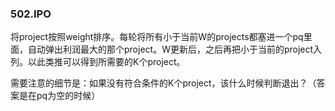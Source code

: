 ### 502.IPO

将project按照weight排序。每轮将所有小于当前W的projects都塞进一个pq里面，自动弹出利润最大的那个project。W更新后，之后再把小于当前的project入列。以此类推可以得到所需要的K个project。

需要注意的细节是：如果没有符合条件的K个project，该什么时候判断退出？（答案是在pq为空的时候）
